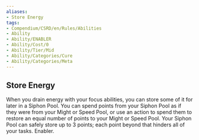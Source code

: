 ```yaml
---
aliases:
- Store Energy
tags:
- Compendium/CSRD/en/Rules/Abilities
- Ability
- Ability/ENABLER
- Ability/Cost/0
- Ability/Tier/Mid
- Ability/Categories/Cure
- Ability/Categories/Meta
---
```


  
## Store Energy  
When you drain energy with your focus abilities, you can store some of it for later in a Siphon Pool. You can spend points from your Siphon Pool as if they were from your Might or Speed Pool, or use an action to spend them to restore an equal number of points to your Might or Speed Pool. Your Siphon Pool can safely store up to 3 points; each point beyond that hinders all of your tasks. Enabler.